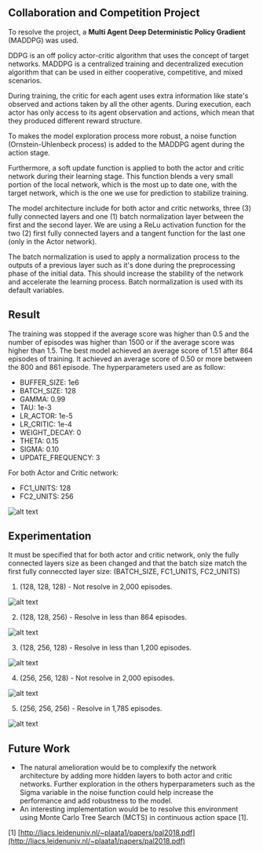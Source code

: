 ## Collaboration and Competition Project

To resolve the project, a **Multi Agent Deep Deterministic Policy Gradient** (MADDPG) was used.

DDPG is an off policy actor-critic algorithm that uses the concept of target networks. MADDPG is a centralized training and decentralized execution algorithm that can be used in either cooperative, competitive, and mixed scenarios.

During training, the critic for each agent uses extra information like state's observed and actions taken by all the other agents.
During execution, each actor has only access to its agent observation and actions, which mean that they produced different reward structure.

To makes the model exploration process more robust, a noise function (Ornstein-Uhlenbeck process) is added to the MADDPG agent during the action stage.

Furthermore, a soft update function is applied to both the actor and critic network during their learning stage. This function blends a very small portion of the local network, which is the most up to date one, with the target network, which is the one we use for prediction to stabilize training.

The model architecture include for both actor and critic networks, three (3) fully connected layers and one (1) batch normalization layer between the first and the second layer. We are using a ReLu activation function for the two (2) first fully connected layers and a tangent function for the last one (only in the Actor network).

The batch normalization is used to apply a normalization process to the outputs of a previous layer such as it's done during the preprocessing phase of the initial data. This should increase the stability of the network and accelerate the learning process. Batch normalization is used with its default variables.

## Result
The training was stopped if the average score was higher than 0.5 and the number of episodes was higher than 1500 or if the average score was higher than 1.5.
The best model achieved an average score of 1.51 after 864 episodes of training. It achieved an average score of 0.50 or more between the 800 and 861 episode. The hyperparameters used are as follow:

* BUFFER_SIZE:       1e6
* BATCH_SIZE:        128
* GAMMA:             0.99
* TAU:               1e-3
* LR_ACTOR:          1e-5
* LR_CRITIC:         1e-4
* WEIGHT_DECAY:      0
* THETA:             0.15
* SIGMA:             0.10
* UPDATE_FREQUENCY:  3

For both Actor and Critic network:
* FC1_UNITS:         128
* FC2_UNITS:         256

![alt text](https://github.com/mwlussier/Collaboration-Competition-Udacity/blob/master/images/collab_comp_128_128_256.png)

## Experimentation
It must be specified that for both actor and critic network, only the fully connected layers size as been changed and that the batch size match the first fully conneccted layer size:
(BATCH_SIZE, FC1_UNITS, FC2_UNITS)


1. (128, 128, 128) - Not resolve in 2,000 episodes.

![alt text](https://github.com/mwlussier/Collaboration-Competition-Udacity/blob/master/images/collab_comp_128_128_128.png)

2. (128, 128, 256) - Resolve in less than 864 episodes.

![alt text](https://github.com/mwlussier/Collaboration-Competition-Udacity/blob/master/images/collab_comp_128_128_256.png)

3. (128, 256, 128) - Resolve in less than 1,200 episodes.

![alt text](https://github.com/mwlussier/Collaboration-Competition-Udacity/blob/master/images/collab_comp_128_256_128.PNG)

4. (256, 256, 128) - Not resolve in 2,000 episodes.

![alt text](https://github.com/mwlussier/Collaboration-Competition-Udacity/blob/master/images/collab_comp_256_256_128.PNG)

5. (256, 256, 256) - Resolve in 1,785 episodes.

![alt text](https://github.com/mwlussier/Collaboration-Competition-Udacity/blob/master/images/collab_comp_256_256_256.PNG)


## Future Work
* The natural amelioration would be to complexify the network architecture by adding more hidden layers to both actor and critic networks. Further exploration in the others hyperparameters such as the Sigma variable in the noise function could help increase the performance and add robustness to the model.
* An interesting implementation would be to resolve this environment using Monte Carlo Tree Search (MCTS) in continuous action space [1].

[1] [http://liacs.leidenuniv.nl/~plaata1/papers/pal2018.pdf](http://liacs.leidenuniv.nl/~plaata1/papers/pal2018.pdf)
